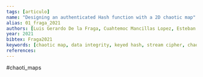 ```yaml
---
tags: [articulo]
name: "Designing an authenticated Hash function with a 2D chaotic map"
alias: 01_fraga_2021
authors: [Luis Gerardo De la Fraga, Cuahtemoc Mancillas Lopez, Esteban Tlelo Cuautle]
year: 2021
bibtex: Fraga2021
keywords: [chaotic map, data integrity, keyed hash, stream cipher, chaos-based cryptography]
references: 
---
```


#chaoti_maps
